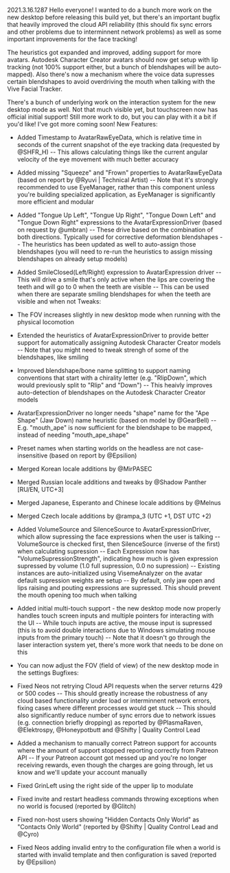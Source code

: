 2021.3.16.1287
Hello everyone! I wanted to do a bunch more work on the new desktop before releasing this build yet, but there's an important bugfix that heavily improved the cloud API reliability (this should fix sync errors and other problems due to interminnent network problems) as well as some important improvements for the face tracking!

The heuristics got expanded and improved, adding support for more avatars. Autodesk Character Creator avatars should now get setup with lip tracking (not 100% support either, but a bunch of blendshapes will be auto-mapped). Also there's now a mechanism where the voice data supresses certain blendshapes to avoid overdriving the mouth when talking with the Vive Facial Tracker.

There's a bunch of underlying work on the interaction system for the new desktop mode as well. Not that much visible yet, but touchscreen now has official initial support! Still more work to do, but you can play with it a bit if you'd like! I've got more coming soon!
New Features:
- Added Timestamp to AvatarRawEyeData, which is relative time in seconds of the current snapshot of the eye tracking data (requested by @SHFR_H)
-- This allows calculating things like the current angular velocity of the eye movement with much better accuracy
- Added missing "Squeeze" and "Frown" properties to AvatarRawEyeData (based on report by @Ryuvi | Technical Artist)
-- Note that it's strongly recommended to use EyeManager, rather than this component unless you're building specialized application, as EyeManager is significantly more efficient and modular

- Added "Tongue Up Left", "Tongue Up Right", "Tongue Down Left" and "Tongue Down Right" expressions to the AvatarExpressionDriver (based on request by @umbran)
-- These drive based on the combination of both directions. Typically used for corrective deformation blendshapes
-- The heuristics has been updated as well to auto-assign those blendshapes (you will need to re-run  the heuristics to assign missing blendshapes on already setup models)
- Added SmileClosed(Left/Right) expression to AvatarExpression driver
-- This will drive a smile that's only active when the lips are covering the teeth and will go to 0 when the teeth are visible
-- This can be used when there are separate smiling blendshapes for when the teeth are visible and when not
Tweaks:
- The FOV increases slightly in new desktop mode when running with the physical locomotion
- Extended the heuristics of AvatarExpressionDriver to provide better support for automatically assigning Autodesk Character Creator models
-- Note that you might need to tweak strengh of some of the blendshapes, like smiling
- Improved blendshape/bone name splitting to support naming conventions that start with a chirality letter (e.g. "RlipDown", which would previously split to "Rlip" and "Down")
-- This heaivly improves auto-detection of blendshapes on the Autodesk Character Creator models
- AvatarExpressionDriver no longer needs "shape" name for the "Ape Shape" (Jaw Down) name heuristic (based on model by @GearBell)
-- E.g. "mouth_ape" is now sufficient for the blendshape to be mapped, instead of needing "mouth_ape_shape"
- Preset names when starting worlds on the headless are not case-insensitive (based on report by @Epsilion)

- Merged Korean locale additions by @MirPASEC 
- Merged Russian locale additions and tweaks by @Shadow Panther [RU/EN, UTC+3]
- Merged Japanese, Esperanto and Chinese locale additions by @Melnus
- Merged Czech locale additions by @rampa_3 (UTC +1, DST UTC +2)
- Added VolumeSource and SilenceSource to AvatarExpressionDriver, which allow supressing the face expressions when the user is talking
-- VolumeSource is checked first, then SilenceSource (inverse of the first) when calculating supression
-- Each Expression now has "VolumeSupressionStrength", indicating how much is given expression supressed by volume (1.0 full supression, 0.0 no supression)
-- Existing instances are auto-initialized using VisemeAnalyzer on the avatar default supression weights are setup
-- By default, only jaw open and lips raising and pouting expressions are supressed. This should prevent the mouth opening too much when talking

- Added initial multi-touch support - the new desktop mode now properly handles touch screen inputs and multiple pointers for interacting with the UI
-- While touch inputs are active, the mouse input is supressed (this is to avoid double interactions due to Windows simulating mouse inputs from the primary touch)
-- Note that it doesn't go through the laser interaction system yet, there's more work that needs to be done on this
- You can now adjust the FOV (field of view) of the new desktop mode in the settings
Bugfixes:
- Fixed Neos not retrying Cloud API requests when the server returns 429 or 500 codes
-- This should greatly increase the robustness of any cloud based functionality under load or interminnent network errors, fixing cases where different processes would get stuck
-- This should also significantly reduce number of sync errors due to network issues (e.g. connection briefly dropping) as reported by @PlasmaRaven, @Elektrospy, @Honeypotbutt and @Shifty | Quality Control Lead
- Added a mechanism to manually correct Patreon support for accounts where the amount of support stopped reporting correctly from Patreon API
-- If your Patreon account got messed up and you're no longer receiving rewards, even though the charges are going through, let us know and we'll update your account manually
- Fixed GrinLeft using the right side of the upper lip to modulate
- Fixed invite and restart headless commands throwing exceptions when no world is focused (reported by @Glitch)
- Fixed non-host users showing "Hidden Contacts Only World" as "Contacts Only World" (reported by @Shifty | Quality Control Lead and @Cyro)
- Fixed Neos adding invalid entry to the configuration file when a world is started with invalid template and then configuration is saved (reported by @Epsilion)